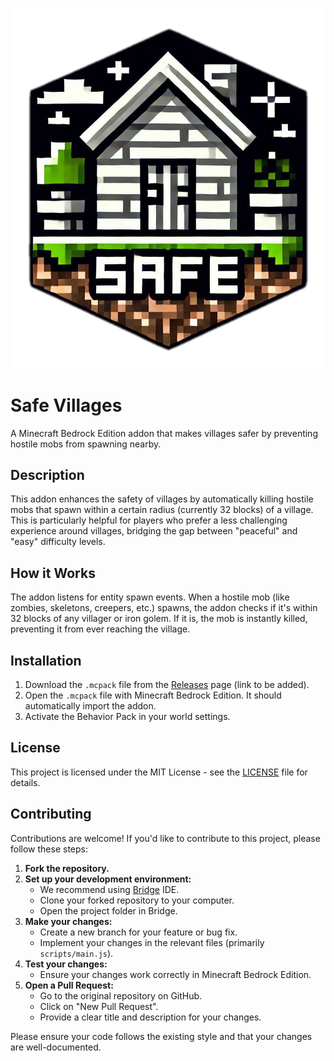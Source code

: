 ![Safe Villages Pack Icon](pack_icon.png)

# Safe Villages

A Minecraft Bedrock Edition addon that makes villages safer by preventing hostile mobs from spawning nearby.

## Description

This addon enhances the safety of villages by automatically killing hostile mobs that spawn within a certain radius (currently 32 blocks) of a village. This is particularly helpful for players who prefer a less challenging experience around villages, bridging the gap between "peaceful" and "easy" difficulty levels.

## How it Works

The addon listens for entity spawn events. When a hostile mob (like zombies, skeletons, creepers, etc.) spawns, the addon checks if it's within 32 blocks of any villager or iron golem. If it is, the mob is instantly killed, preventing it from ever reaching the village.

## Installation

1.  Download the `.mcpack` file from the [Releases](https://github.com/thani-sh/safer-villages/releases) page (link to be added).
2.  Open the `.mcpack` file with Minecraft Bedrock Edition. It should automatically import the addon.
3.  Activate the Behavior Pack in your world settings.

## License

This project is licensed under the MIT License - see the [LICENSE](LICENSE) file for details.

## Contributing

Contributions are welcome! If you'd like to contribute to this project, please follow these steps:

1.  **Fork the repository.**
2.  **Set up your development environment:**
    - We recommend using [Bridge](https://bridge-core.app/) IDE.
    - Clone your forked repository to your computer.
    - Open the project folder in Bridge.
3.  **Make your changes:**
    - Create a new branch for your feature or bug fix.
    - Implement your changes in the relevant files (primarily `scripts/main.js`).
4.  **Test your changes:**
    - Ensure your changes work correctly in Minecraft Bedrock Edition.
5.  **Open a Pull Request:**
    - Go to the original repository on GitHub.
    - Click on "New Pull Request".
    - Provide a clear title and description for your changes.

Please ensure your code follows the existing style and that your changes are well-documented.
